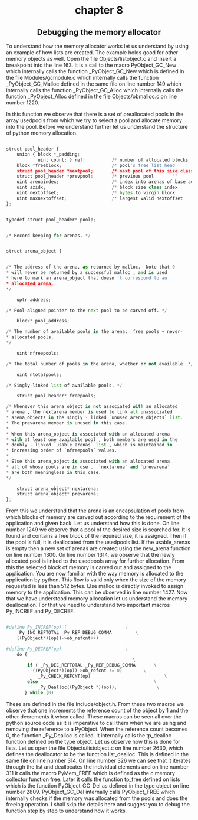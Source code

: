 <h1 align="center"> chapter 8 </h1>

<h2 align="center"> Debugging the memory allocator </h2>

To understand how the memory allocator works let us understand by using an example of how
lists are created. The example holds good for other memory objects as well. Open the file
Objects/listobject.c and insert a breakpoint into the line 163. It is a call to the macro
PyObject_GC_New which internally calls the function _PyObject_GC_New which is defined in
the file Modules/gcmodule.c which internally calls the function _PyObject_GC_Malloc defined in
the same file on line number 149 which internally calls the function _PyObject_GC_Alloc which
internally calls the function _PyObject_Alloc defined in the file Objects/obmalloc.c on line
number 1220.

In this function we observe that there is a set of preallocated pools in the array usedpools from
which we try to select a pool and allocate memory into the pool. Before we understand further
let us understand the structure of python memory allocation.

```python

struct pool_header {
    union { block *_padding;
            uint count; } ref;          /* number of allocated blocks    */
    block *freeblock;                   /* pool's free list head         */
    struct pool_header *nextpool;       /* next pool of this size class  */
    struct pool_header *prevpool;       /* previous pool       ""        */
    uint arenaindex;                    /* index into arenas of base adr */
    uint szidx;                         /* block size class index        */
    uint nextoffset;                    /* bytes to virgin block         */
    uint maxnextoffset;                 /* largest valid nextoffset      */
};


typedef struct pool_header* poolp; 


/* Record keeping for arenas. */


struct arena_object {


/* The address of the arena, as returned by malloc.  Note that 0
* will never be returned by a successful malloc , and is used
* here to mark an arena_object that doesn 't correspond to an
* allocated arena.
*/

    uptr address;

/* Pool-aligned pointer to the next pool to be carved off. */

    block* pool_address;

/* The number of available pools in the arena:  free pools + never-
* allocated pools.
*/

    uint nfreepools;

/* The total number of pools in the arena, whether or not available. */

    uint ntotalpools;

/* Singly-linked list of available pools. */

    struct pool_header* freepools;

/* Whenever this arena_object is not associated with an allocated
* arena , the nextarena member is used to link all unassociated
* arena_objects in the singly - linked `unused_arena_objects` list.
* The prevarena member is unused in this case.
*
* When this arena_object is associated with an allocated arena
* with at least one available pool , both members are used in the
* doubly - linked `usable_arenas` list , which is maintained in
* increasing order of `nfreepools` values.
*
* Else this arena_object is associated with an allocated arena
* all of whose pools are in use .  `nextarena` and `prevarena`
* are both meaningless in this case.
*/

    struct arena_object* nextarena;
    struct arena_object* prevarena;
}; 

```

From this we understand that the arena is an encapsulation of pools from which blocks of
memory are carved out according to the requirement of the application and given back. Let us
understand how this is done.
On line number 1249 we observe that a pool of the desired size is searched for. It is found and
contains a free block of the required size, it is assigned. Then if the pool is full, it is deallocated
from the usedpools list.
If the usable_arenas is empty then a new set of arenas are created using the new_arena
function on line number 1300. On line number 1314, we observe that the newly allocated pool is
linked to the usedpools array for further allocation. From this the selected block of memory is
carved out and assigned to the application. You are now familiar with the way memory is
allocated to the application by python. This flow is valid only when the size of the memory
requested is less than 512 bytes. Else malloc is directly invoked to assign memory to the
application. This can be observed in line number 1427.
Now that we have understood memory allocation let us understand the memory deallocation.
For that we need to understand two important macros Py_INCREF and Py_DECREF.

```python

#define Py_INCREF(op) (                      \
    _Py_INC_REFTOTAL _Py_REF_DEBUG_COMMA         \
    ((PyObject*)(op))->ob_refcnt++)

#define Py_DECREF(op)                        \
    do {
                                                \
        if ( _Py_DEC_REFTOTAL _Py_REF_DEBUG_COMMA       \
        --((PyObject*)(op))->ob_refcnt != 0)        \
            _Py_CHECK_REFCNT(op)                            \
        else                                            \
            _Py_Dealloc((PyObject *)(op));               \
       } while (0)

```

These are defined in the file Include/object.h.
From these two macros we observe that one increments the reference count of the object by 1
and the other decrements it when called. These macros can be seen all over the python source
code as it is imperative to call them when we are using and removing the reference to a
PyObject. When the reference count becomes 0, the function _Py_Dealloc is called. It internally
calls the tp_dealloc function defined on the type object. Let us observe how this is done for lists.
Let us open the file Objects/listobject.c on line number 2630, which defines the deallocator to be
the function list_dealloc. This is defined in the same file on line number 314.  On line number
326 we can see that it iterates through the list and deallocates the individual elements and on
line number 311 it calls the macro PyMem_FREE which is defined as the c memory collector
function free. Later it calls the function tp_free defined on lists which is the function
PyObject_GC_Del as defined in the type object on line number 2809. PyObject_GC_Del
internally calls PyObject_FREE which internally checks if the memory was allocated from the
pools and does the freeing operation. I shall skip the details here and suggest you to debug the
function step by step to understand how it works.
